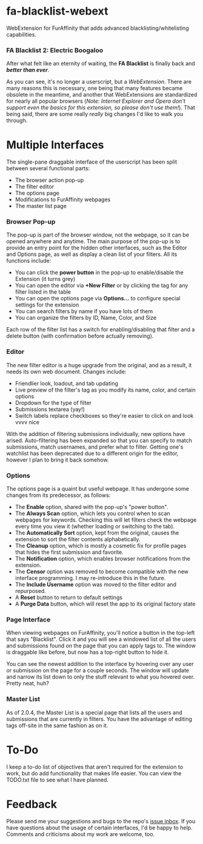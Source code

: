 # fa-blacklist-webext
WebExtension for FurAffinity that adds advanced blacklisting/whitelisting capabilities.

### FA Blacklist 2: Electric Boogaloo
After what felt like an eternity of waiting, the **FA Blacklist** is finally back and ***better than ever***.

As you can see, it's no longer a userscript, but a *WebExtension*. There are many reasons this is necessary, one being that many features became obsolete in the meantime, and another that WebExtensions are standardized for nearly all popular browsers (*Note: Internet Explorer and Opera don't support even the basics for this extension, so please don't use them!*). That being said, there are some really *really* big changes I'd like to walk you through.

# Multiple Interfaces
The single-pane draggable interface of the userscript has been split between several functional parts:
* The browser action pop-up
* The filter editor
* The options page
* Modifications to FurAffinity webpages
* The master list page

### Browser Pop-up
The pop-up is part of the browser window, not the webpage, so it can be opened anywhere and anytime. The main purpose of the pop-up is to provide an entry point for the hidden other interfaces, such as the Editor and Options page, as well as display a clean list of your filters. All its functions include:
* You can click the **power button** in the pop-up to enable/disable the Extension (it turns grey)
* You can open the editor via **+New Filter** or by clicking the tag for any filter listed in the table
* You can open the options page via **Options...** to configure special settings for the extension
* You can search filters by name if you have lots of them
* You can organize the filters by ID, Name, Color, and Size

Each row of the filter list has a switch for enabling/disabling that filter and a delete button (with confirmation before actually removing).

### Editor
The new filter editor is a huge upgrade from the original, and as a result, it needs its own web document. Changes include:
* Friendlier look, loadout, and tab updating
* Live preview of the filter's tag as you modify its name, color, and certain options
* Dropdown for the type of filter
* Submissions textarea (yay!)
* Switch labels replace checkboxes so they're easier to click on and look vvvv nice

With the addition of filtering submissions individually, new options have arised. Auto-filtering has been expanded so that you can specify to match submissions, match usernames, and prefer what to filter. Getting one's watchlist has been deprecated due to a different origin for the editor, however I plan to bring it back somehow.

### Options
The options page is a quaint but useful webpage. It has undergone some changes from its predecessor, as follows:
* The **Enable** option, shared with the pop-up's "power button".
* The **Always Scan** option, which lets you control when to scan webpages for keywords. Checking this will let filters check the webpage every time you view it (whether loading or switching to the tab).
* The **Automatically Sort** option, kept from the original, causes the extension to sort the filter contents alphabetically.
* The **Cleanup** option, which is mostly a cosmetic fix for profile pages that hides the first submission and favorite.
* The **Notification** option, which enables browser notifications from the extension.
* The **Censor** option was removed to become compatible with the new interface programming. I may re-introduce this in the future.
* The **Include Username** option was moved to the filter editor and repurposed.
* A **Reset** button to return to default settings
* A **Purge Data** button, which will reset the app to its original factory state

### Page Interface
When viewing webpages on FurAffinity, you'll notice a button in the top-left that says "Blacklist". Click it and you will see a windowed list of all the users and submissions found on the page that you can apply tags to. The window is draggable like before, but now has a top-right button to hide it.

You can see the newest addition to the interface by hovering over any user or submission on the page for a couple seconds. The window will update and narrow its list down to only the stuff relevant to what you hovered over. Pretty neat, huh?

### Master List
As of 2.0.4, the Master List is a special page that lists all the users and submissions that are currently in filters. You have the advantage of editing tags off-site in the same fashion as on it.

# To-Do
I keep a to-do list of objectives that aren't required for the extension to work, but do add functionality that makes life easier. You can view the TODO.txt file to see what I have planned.

# Feedback
Please send me your suggestions and bugs to the repo's [issue inbox](https://github.com/DragonOfMath/fa-blacklist-webext/issues/new). If you have questions about the usage of certain interfaces, I'd be happy to help. Comments and criticisms about my work are welcome, too.
